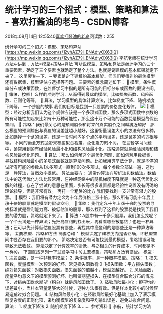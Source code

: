 
# 统计学习的三个招式：模型、策略和算法 - 喜欢打酱油的老鸟 - CSDN博客


2018年08月14日 12:55:40[喜欢打酱油的老鸟](https://me.csdn.net/weixin_42137700)阅读数：255


统计学习的三个招式：模型、策略和算法
[https://mp.weixin.qq.com/s/12yhAZ79i_ENAdtyOX63lQ](https://mp.weixin.qq.com/s/12yhAZ79i_ENAdtyOX63lQ)
李航老师在统计学习方法中讲到：方法=模型+策略+算法
可以说模型、策略和算法是统计学习的三个重要因素，确定了三个要素也就确定了整个方法。也就是说建模的基本框架就定下来了。
这里要说一下，三要素确定了建模的基本框架，但我们要得到的最终模型还有数据集、模型评估与选择等问题。
三要素的概念简述如下：
 模型，条件概率分布或决策函数，在监督学习中指的是所有可能的目标分布或函数的假设空间。
 策略，按照什么样的准则学习，从而得到最优的模型，比如损失函数、风险函数、正则化等等。
 算法，学习模型的具体计算方法，比如梯度下降、随机梯度下降等。
一个炒股的故事
我们的目标是找到一只股票的价格变化规律。
![](https://img-blog.csdn.net/20180814125456396?watermark/2/text/aHR0cHM6Ly9ibG9nLmNzZG4ubmV0L3dlaXhpbl80MjEzNzcwMA==/font/5a6L5L2T/fontsize/400/fill/I0JBQkFCMA==/dissolve/70)
 模型：经过分析我们认为这个规律应该是一个多项式函数，那么多项式函数中参数的所有可能性加起来比如有十万种可能性，那么这十万个可能的函数就是模型的假设空间。
 策略：我们最关心的是预测股价和将来的真实股价之间越接近越好，那么模型的预测输出与真值的误差就越小越好，这里衡量误差大小的方法有很多种，比如选择一个点的误差，还是一段时间内多个点的平均误差，还是误差的均方根等等。
不同的衡量方式会带来模型拟合程度、泛化能力的不同。
在监督学习问题中，通常用到的有经验风险最小化和结构风险最小化。策略通常就是经验风险和结构风险最优化问题。
 算法：那么如何解这个最优化问题，即如何利用数据集，寻找结构风险最小的多项式函数就是算法问题。比如我用穷举法计算，就是不停的试所有可能的参数从1次多项式一直到100次多项式，每个参数全部试一遍，这也是一种算法，当然效率很低。
算法主要有：
通常的算法有解析法和数值法。数值法中的迭代优化方法比较常用，在神经网络中的随机梯度下降就是一种迭代优化求解的过程，存在了尝试的意思在里面，步长等很多设置都是经验性设置没有明确的理论指导，但是非常有效。
再打一个粗略的比方
我们要找到一支非常有潜力的股票。
 模型：我们将有潜力定义为十年后价格上涨十倍，那么所有可能十年后上涨十倍的股票就是模型的假设空间。
 策略：我们定义十年上涨十倍的股票的寻找标准就是盈利能力高、被低估值的股票，那么找到了这样的股票就是找到了我们要的潜力股，策略就定下来了。
 算法：A股中有一千多只股票，我们怎么找呢？一个个去试是一种算法；先把高盈利的找出来，再看看哪些被低估了也是一种算法；还可以先计算低估值股票有哪些，再找其中高盈利的是哪些还是一种算法等等。
主要模型、策略和方法
简要总结：
模型决定了建模方向是否正确，即模型空间中是否存在我们要的那个。
策略决定是否有可能找到最优模型，策略错误可能导致无法收敛。
算法决定了计算效率的高低，与之相关的计算成本、时间都是不一样的。
下面直接罗列一下监督学习中的主要模型、策略和方法有哪些。
模型：
1. 决策函数，是一种非概率模型；
2. 条件概率，是一种概率模型。
策略：
1. 损失函数，度量模型一次预测的好坏。常见损失函数有:0-1损失函数；平方损失函数；绝对损失函数；对数损失函数。损失函数的值越小，模型就越好。
2. 风险函数，度量平均意义下的模型预测好坏。也叫做期望损失，在模型符合联合分布的情况下，对损失函数求期望（积分）就是风险函数了。
3. 经验风险最小化：即平均的误差最小，当样本容量足够大的时候，这种方法很有效。但是样本比较小的时候容易造成过拟合问题。
4. 结构风险最小化：在经验风险最好化基础上加入了表示模型复杂度的正则化项，来均衡模型的复杂度和平均输出误差，避免过拟合问题。
算法：
1. 梯度下降法
2. 随机梯度下降
3. ……
参考资料
 李航，统计学习方法


